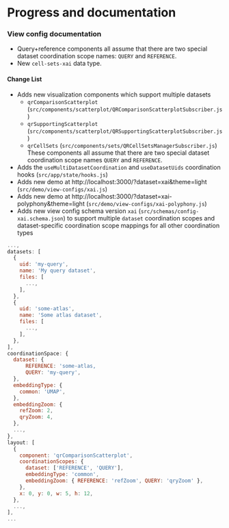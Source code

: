 # Progress and documentation

### View config documentation

- Query+reference components all assume that there are two special dataset coordination scope names: `QUERY` and `REFERENCE`.
- New `cell-sets-xai` data type.

#### Change List
- Adds new visualization components which support multiple datasets
  - `qrComparisonScatterplot` (`src/components/scatterplot/QRComparisonScatterplotSubscriber.js`)
  - `qrSupportingScatterplot` (`src/components/scatterplot/QRSupportingScatterplotSubscriber.js`)
  - `qrCellSets` (`src/components/sets/QRCellSetsManagerSubscriber.js`)
These components all assume that there are two special dataset coordination scope names `QUERY` and `REFERENCE`.
- Adds the `useMultiDatasetCoordination` and `useDatasetUids` coordination hooks (`src/app/state/hooks.js`)
- Adds new demo at http://localhost:3000/?dataset=xai&theme=light (`src/demo/view-configs/xai.js`)
- Adds new demo at http://localhost:3000/?dataset=xai-polyphony&theme=light (`src/demo/view-configs/xai-polyphony.js`)
- Adds new view config schema version `xai` (`src/schemas/config-xai.schema.json`) to support multiple `dataset` coordination scopes and dataset-specific coordination scope mappings for all other coordination types
```js
...,
datasets: [
  {
    uid: 'my-query',
    name: 'My query dataset',
    files: [
      ...,
    ],
  },
  {
    uid: 'some-atlas',
    name: 'Some atlas dataset',
    files: [
      ...,
    ],
  },
],
coordinationSpace: {
  dataset: {
      REFERENCE: 'some-atlas,
      QUERY: 'my-query',
  },
  embeddingType: {
    common: 'UMAP',
  },
  embeddingZoom: {
    refZoom: 2,
    qryZoom: 4,
  },
  ...,
},
layout: [
  {
    component: 'qrComparisonScatterplot',
    coordinationScopes: {
      dataset: ['REFERENCE', 'QUERY'],
      embeddingType: 'common',
      embeddingZoom: { REFERENCE: 'refZoom', QUERY: 'qryZoom' },
    },
    x: 0, y: 0, w: 5, h: 12,
  },
  ...,
],
...
```